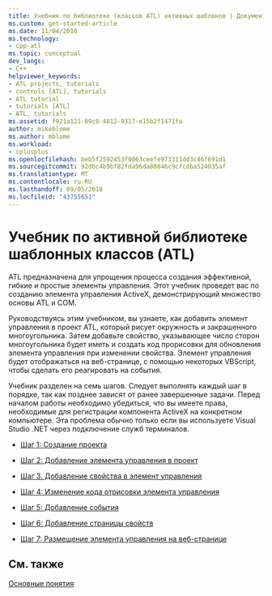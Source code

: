 ```yaml
---
title: Учебник по библиотеке (классов ATL) активных шаблонов | Документация Майкрософт
ms.custom: get-started-article
ms.date: 11/04/2016
ms.technology:
- cpp-atl
ms.topic: conceptual
dev_langs:
- C++
helpviewer_keywords:
- ATL projects, tutorials
- controls [ATL], tutorials
- ATL tutorial
- tutorials [ATL]
- ATL, tutorials
ms.assetid: f921a121-09c8-4812-9317-e15b2f1471fa
author: mikeblome
ms.author: mblome
ms.workload:
- cplusplus
ms.openlocfilehash: beb5f2592453f0063ceefe973311dd3c46f691d1
ms.sourcegitcommit: 92dbc4b9bf82fda96da80846c9cfcdba524035af
ms.translationtype: MT
ms.contentlocale: ru-RU
ms.lasthandoff: 09/05/2018
ms.locfileid: "43755651"
---
```

# <a name="active-template-library-atl-tutorial"></a>Учебник по активной библиотеке шаблонных классов (ATL)

ATL предназначена для упрощения процесса создания эффективной, гибкие и простые элементы управления. Этот учебник проведет вас по созданию элемента управления ActiveX, демонстрирующий множество основы ATL и COM.

Руководствуясь этим учебником, вы узнаете, как добавить элемент управления в проект ATL, который рисует окружность и закрашенного многоугольника. Затем добавьте свойство, указывающее число сторон многоугольника будет иметь и создать код прорисовки для обновления элемента управления при изменении свойства. Элемент управления будет отображаться на веб-странице, с помощью некоторых VBScript, чтобы сделать его реагировать на события.

Учебник разделен на семь шагов. Следует выполнять каждый шаг в порядке, так как позднее зависят от ранее завершенные задачи. Перед началом работы необходимо убедиться, что вы имеете права, необходимые для регистрации компонента ActiveX на конкретном компьютере. Эта проблема обычно только если вы используете Visual Studio .NET через подключение служб терминалов.

- [Шаг 1: Создание проекта](../atl/creating-the-project-atl-tutorial-part-1.md)

- [Шаг 2: Добавление элемента управления в проект](../atl/adding-a-control-atl-tutorial-part-2.md)

- [Шаг 3. Добавление свойства в элемент управления](../atl/adding-a-property-to-the-control-atl-tutorial-part-3.md)

- [Шаг 4: Изменение кода отрисовки элемента управления](../atl/changing-the-drawing-code-atl-tutorial-part-4.md)

- [Шаг 5: Добавление события](../atl/adding-an-event-atl-tutorial-part-5.md)

- [Шаг 6: Добавление страницы свойств](../atl/adding-a-property-page-atl-tutorial-part-6.md)

- [Шаг 7: Размещение элемента управления на веб-странице](../atl/putting-the-control-on-a-web-page-atl-tutorial-part-7.md)

## <a name="see-also"></a>См. также

[Основные понятия](../atl/active-template-library-atl-concepts.md)

